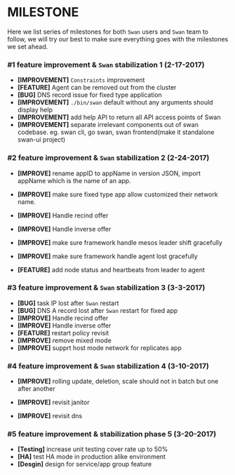 MILESTONE
==============

Here we list series of milestones for both `Swan` users and `Swan` team
to follow, we will try our best to make sure everything goes with the
milestones we set ahead.

### \#1 feature improvement & `Swan` stabilization 1 (2-17-2017)

  - **[IMPROVEMENT]** `Constraints` improvement
  - **[FEATURE]**      Agent can be removed out from the cluster
  - **[BUG]**          DNS record issue for fixed type application
  - **[IMPROVEMENT]** `./bin/swan` default without any arguments should display help
  - **[IMPROVEMENT]**  add help API to return all API access points of Swan
  - **[IMPROVEMENT]**  separate irrelevant components out of swan codebase. eg. swan cli, go swan, swan frontend(make it standalone swan-ui project)



### \#2 feature improvement & `Swan` stabilization 2 (2-24-2017)

  - **[IMPROVE]** rename appID to appName in version JSON, import
    appName which is the name of an app.
  - **[IMPROVE]** make sure fixed type app allow customized their
    network name.

  - **[IMPROVE]** Handle recind offer
  - **[IMPROVE]** Handle inverse offer
  - **[IMPROVE]** make sure framework handle mesos leader shift gracefully
  - **[IMPROVE]** make sure framework handle agent lost gracefully
  
  - **[FEATURE]** add node status and heartbeats from leader to agent

### \#3 feature improvement & `Swan` stabilization 3 (3-3-2017)

  - **[BUG]** task IP lost after `Swan` restart
  - **[BUG]** DNS A record lost after `Swan` restart for fixed app
  - **[IMPROVE]** Handle recind offer
  - **[IMPROVE]** Handle inverse offer
  - **[FEATURE]** restart policy revisit
  - **[IMPROVE]** remove mixed mode
  - **[IMPROVE]** supprt host mode network for replicates app


### \#4 feature improvement & `Swan` stabilization 4 (3-10-2017)

  - **[IMPROVE]** rolling update, deletion, scale should not in batch
    but one after another

  - **[IMPROVE]** revisit janitor
  - **[IMPROVE]** revisit dns


### \#5 feature improvement & stabilization phase 5 (3-20-2017)

  - **[Testing]** increase unit testing cover rate up to 50%
  - **[HA]** test HA mode in production alike environment
  - **[Desgin]** design for service/app group feature
  
